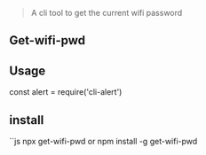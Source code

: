 >A cli tool to get the current wifi password 

## Get-wifi-pwd

## Usage 
const alert = require('cli-alert')

## install 
``js
npx get-wifi-pwd
or
npm install -g get-wifi-pwd